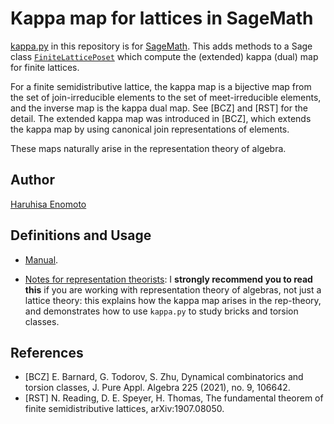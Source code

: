 # Kappa map for lattices in SageMath
[kappa.py](kappa.py) in this repository is for [SageMath](https://www.sagemath.org/).
This adds methods to
a Sage class [`FiniteLatticePoset`](https://doc.sagemath.org/html/en/reference/combinat/sage/combinat/posets/lattices.html#sage.combinat.posets.lattices.FiniteLatticePoset)
which compute the (extended) kappa (dual) map for finite lattices.

For a finite semidistributive lattice, the kappa map is a bijective map from the set of join-irreducible elements to the set of meet-irreducible elements, and the inverse map is the kappa dual map. See [BCZ] and [RST] for the detail.
The extended kappa map was introduced in [BCZ], which extends the kappa map by using canonical join representations of elements.

These maps naturally arise in the representation theory of algebra.

## Author
[Haruhisa Enomoto](http://haruhisa-enomoto.github.io/)

## Definitions and Usage

- [Manual](https://nbviewer.jupyter.org/github/haruhisa-enomoto/kappa-map-for-lattices/blob/main/Manual.ipynb).

- [Notes for representation theorists](https://nbviewer.jupyter.org/github/haruhisa-enomoto/kappa-map-for-lattices/blob/main/for-rep-theorists.ipynb?flush_cache=true):
I **strongly recommend you to read this** if you are working with representation theory of algebras, not just a lattice theory: this explains how the kappa map arises in the rep-theory, and demonstrates how to use `kappa.py` to study bricks and torsion classes.

## References

- [BCZ] E. Barnard, G. Todorov, S. Zhu,
  Dynamical combinatorics and torsion classes,
  J. Pure Appl. Algebra 225 (2021), no. 9, 106642.
- [RST] N. Reading, D. E. Speyer, H. Thomas,
  The fundamental theorem of finite semidistributive lattices,
  arXiv:1907.08050.
